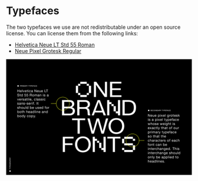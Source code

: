 # Typefaces
The two typefaces we use are not redistributable under an open source license. You can license them from the following links:

- [Helvetica Neue LT Std 55 Roman](https://www.linotype.com/1264118/neue-helvetica-55-roman-product.html)
- [Neue Pixel Grotesk Regular](https://neuepixelgrotesk.com)

![Overview](Our_typefaces.jpg)
